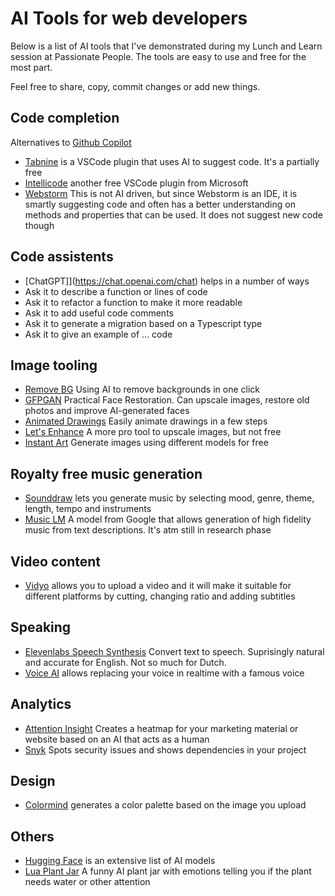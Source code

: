 # AI Tools for web developers

Below is a list of AI tools that I've demonstrated during my Lunch and Learn session at Passionate People. The tools are easy to use and free for the most part.

Feel free to share, copy, commit changes or add new things.

## Code completion
Alternatives to [Github Copilot](https://github.com/features/copilot)

- [Tabnine](https://www.tabnine.com/) is a VSCode plugin that uses AI to suggest code. It's a partially free
- [Intellicode](https://visualstudio.microsoft.com/services/intellicode/) another free VSCode plugin from Microsoft
- [Webstorm](https://www.jetbrains.com/help/webstorm/auto-completing-code.html) This is not AI driven, but since Webstorm is an IDE, it is smartly suggesting code and often has a better understanding on methods and properties that can be used. It does not suggest new code though

## Code assistents

- [ChatGPT]](https://chat.openai.com/chat) helps in a number of ways
 - Ask it to describe a function or lines of code
 - Ask it to refactor a function to make it more readable
 - Ask it to add useful code comments
 - Ask it to generate a migration based on a Typescript type
 - Ask it to give an example of ... code

## Image tooling

- [Remove BG](https://www.remove.bg/) Using AI to remove backgrounds in one click
- [GFPGAN](https://huggingface.co/spaces/Xintao/GFPGAN) Practical Face Restoration. Can upscale images, restore old photos and improve AI-generated faces
- [Animated Drawings](https://sketch.metademolab.com/canvas) Easily animate drawings in a few steps
- [Let's Enhance](https://letsenhance.io/) A more pro tool to upscale images, but not free
- [Instant Art](https://instantart.io/) Generate images using different models for free

## Royalty free music generation

- [Sounddraw](https://soundraw.io/) lets you generate music by selecting mood, genre, theme, length, tempo and instruments
- [Music LM](https://google-research.github.io/seanet/musiclm) A model from Google that allows generation of high fidelity music from text descriptions. It's atm still in research phase

## Video content

- [Vidyo](https://vidyo.ai/) allows you to upload a video and it will make it suitable for different platforms by cutting, changing ratio and adding subtitles

## Speaking

- [Elevenlabs Speech Synthesis](https://beta.elevenlabs.io/speech-synthesis) Convert text to speech. Suprisingly natural and accurate for English. Not so much for Dutch.
- [Voice AI](https://voice.ai/) allows replacing your voice in realtime with a famous voice

## Analytics

- [Attention Insight](https://attentioninsight.com/) Creates a heatmap for your marketing material or website based on an AI that acts as a human
- [Snyk](https://snyk.io/) Spots security issues and shows dependencies in your project

## Design
- [Colormind](http://colormind.io/) generates a color palette based on the image you upload

## Others

- [Hugging Face](https://huggingface.co/models) is an extensive list of AI models
- [Lua Plant Jar](https://vivien-muller.fr/lua) A funny AI plant jar with emotions telling you if the plant needs water or other attention

